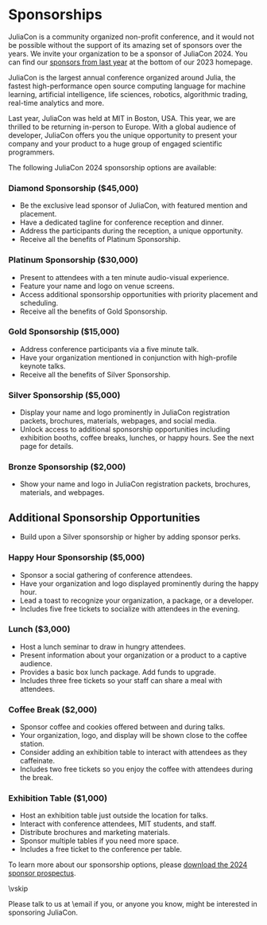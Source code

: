 
# Sponsorships
JuliaCon is a community organized non-profit conference, and it would not be possible without the support of its amazing set of sponsors over the years.
We invite your organization to be a sponsor of JuliaCon 2024. You can find our [sponsors from last year](https://juliacon.org/2023/) at the bottom of our 2023 homepage.

JuliaCon is the largest annual conference organized around Julia, the fastest high-performance open source computing language for machine learning, artificial intelligence, life sciences, robotics, algorithmic trading, real-time analytics and more.

Last year, JuliaCon was held at MIT in Boston, USA. This year, we are thrilled to be returning in-person to Europe. With a global audience of developer, JuliaCon offers you the unique opportunity to present your company and your product to a huge group of engaged scientific programmers.

The following JuliaCon 2024 sponsorship options are available:

### Diamond Sponsorship (\$45,000)
* Be the exclusive lead sponsor of JuliaCon, with featured mention and placement.
* Have a dedicated tagline for conference reception and dinner.
* Address the participants during the reception, a unique opportunity.
* Receive all the benefits of Platinum Sponsorship.

### Platinum Sponsorship (\$30,000)
* Present to attendees with a ten minute audio-visual experience.
* Feature your name and logo on venue screens.
* Access additional sponsorship opportunities with priority placement and scheduling.
* Receive all the benefits of Gold Sponsorship.

### Gold Sponsorship (\$15,000)
* Address conference participants via a five minute talk.
* Have your organization mentioned in conjunction with high-profile keynote talks.
* Receive all the benefits of Silver Sponsorship.

### Silver Sponsorship (\$5,000)
* Display your name and logo prominently in JuliaCon registration packets, brochures,
materials, webpages, and social media.
* Unlock access to additional sponsorship opportunities including exhibition booths,
coffee breaks, lunches, or happy hours. See the next page for details.

### Bronze Sponsorship (\$2,000)
* Show your name and logo in JuliaCon registration packets, brochures, materials, and
webpages.

## Additional Sponsorship Opportunities
* Build upon a Silver sponsorship or higher by adding sponsor perks.

### Happy Hour Sponsorship (\$5,000)
* Sponsor a social gathering of conference attendees.
* Have your organization and logo displayed prominently during the happy hour.
* Lead a toast to recognize your organization, a package, or a developer.
* Includes five free tickets to socialize with attendees in the evening.

### Lunch (\$3,000)
* Host a lunch seminar to draw in hungry attendees.
* Present information about your organization or a product to a captive audience.
* Provides a basic box lunch package. Add funds to upgrade.
* Includes three free tickets so your staff can share a meal with attendees.

### Coffee Break (\$2,000)
* Sponsor coffee and cookies offered between and during talks.
* Your organization, logo, and display will be shown close to the coffee station.
* Consider adding an exhibition table to interact with attendees as they caffeinate.
* Includes two free tickets so you enjoy the coffee with attendees during the break.

### Exhibition Table (\$1,000)
* Host an exhibition table just outside the location for talks.
* Interact with conference attendees, MIT students, and staff.
* Distribute brochures and marketing materials.
* Sponsor multiple tables if you need more space.
* Includes a free ticket to the conference per table.

To learn more about our sponsorship options, please [download the 2024 sponsor prospectus](https://drive.google.com/file/d/10nfuvtkXX9gbnSempt_JeUOofwmG5aOU/view).

\vskip

Please talk to us at \email if you, or anyone you know, might be interested in sponsoring JuliaCon.
